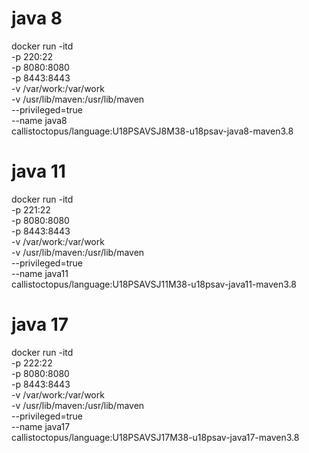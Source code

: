 # java 8
docker run -itd \
    -p 220:22 \
    -p 8080:8080 \
    -p 8443:8443 \
    -v /var/work:/var/work \
    -v /usr/lib/maven:/usr/lib/maven \
    --privileged=true \
    --name java8 \
    callistoctopus/language:U18PSAVSJ8M38-u18psav-java8-maven3.8

# java 11
docker run -itd \
    -p 221:22 \
    -p 8080:8080 \
    -p 8443:8443 \
    -v /var/work:/var/work \
    -v /usr/lib/maven:/usr/lib/maven \
    --privileged=true \
    --name java11 \
    callistoctopus/language:U18PSAVSJ11M38-u18psav-java11-maven3.8

# java 17
docker run -itd \
    -p 222:22 \
    -p 8080:8080 \
    -p 8443:8443 \
    -v /var/work:/var/work \
    -v /usr/lib/maven:/usr/lib/maven \
    --privileged=true \
    --name java17 \
    callistoctopus/language:U18PSAVSJ17M38-u18psav-java17-maven3.8
